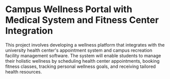 # Campus Wellness Portal with Medical System and Fitness Center Integration
This project involves developing a wellness platform that integrates with the university health center's appointment system and campus recreation facility management software. The system will enable students to manage their holistic wellness by scheduling health center appointments, booking fitness classes, tracking personal wellness goals, and receiving tailored health resources.
